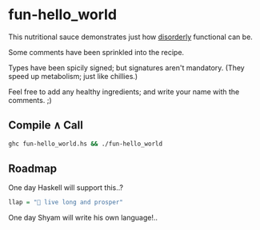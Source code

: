 # fun-hello_world

This nutritional sauce demonstrates just how [disorderly](https://en.wikipedia.org/wiki/Top-down_and_bottom-up_design#Programming) functional can be.

Some comments have been sprinkled into the recipe.

Types have been spicily signed; but signatures aren't mandatory. (They speed up metabolism; just like chillies.)

Feel free to add any healthy ingredients; and write your name with the comments. ;)

## Compile ∧ Call

```bash
ghc fun-hello_world.hs && ./fun-hello_world
```
## Roadmap

One day Haskell will support this..?

```haskell
llap = "🖖 live long and prosper"
```

One day Shyam will write his own language!..
